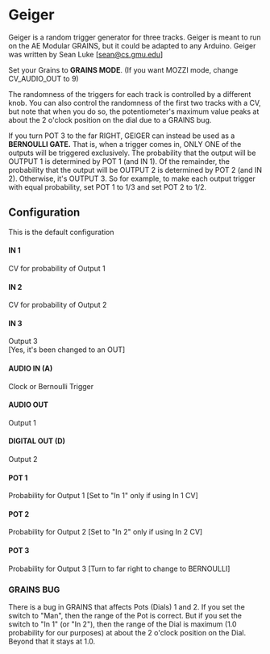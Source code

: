 # Geiger

Geiger is a random trigger generator for three tracks.  Geiger is meant to run on the AE Modular GRAINS, but it could be adapted to any Arduino.  Geiger was written by Sean Luke [sean@cs.gmu.edu]

Set your Grains to **GRAINS MODE**.  (If you want MOZZI mode, change CV_AUDIO_OUT to 9)

The randomness of the triggers for each track is controlled by a different knob.  You can also control the randomness of the first two tracks with a CV, but note that when you do so, the potentiometer's maximum value peaks at about the 2 o'clock position on the dial due to a GRAINS bug.

If you turn POT 3 to the far RIGHT, GEIGER can instead be used as a **BERNOULLI GATE.** That is, when a trigger comes in, ONLY ONE of the outputs will be triggered exclusively. The probability that the output will be OUTPUT 1 is determined by POT 1 (and IN 1). Of the remainder, the probability that the output will be OUTPUT 2 is determined by POT 2 (and IN 2).  Otherwise, it's OUTPUT 3.  So for example, to make each output trigger with equal probability, set POT 1 to 1/3 and set POT 2 to 1/2.

## Configuration
This is the default configuration

#### IN 1
CV for probability of Output 1
#### IN 2
CV for probability of Output 2
#### IN 3
Output 3		
[Yes, it's been changed to an OUT]
#### AUDIO IN (A)
Clock or Bernoulli Trigger
#### AUDIO OUT
Output 1
#### DIGITAL OUT (D) 
Output 2
#### POT 1
Probability for Output 1 [Set to "In 1" only if using In 1 CV]
#### POT 2
Probability for Output 2 [Set to "In 2" only if using In 2 CV]
#### POT 3
Probability for Output 3 [Turn to far right to change to BERNOULLI]

### GRAINS BUG

There is a bug in GRAINS that affects Pots (Dials) 1 and 2.  If you set the switch to "Man", then the range of the Pot is correct.  But if you set the switch to "In 1" (or "In 2"), then the range of the Dial is maximum (1.0 probability for our purposes) at about the 2 o'clock position on the Dial.  Beyond that it stays at 1.0.
